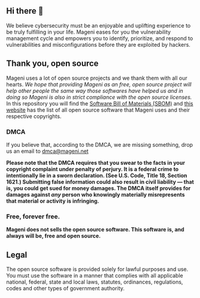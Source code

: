 ## Hi there 👋

We believe cybersecurity must be an enjoyable and uplifting experience to be truly fulfilling in your life. Mageni eases for you the vulnerability management cycle and empowers you to identify, prioritize, and respond to vulnerabilities and misconfigurations before they are exploited by hackers.

## Thank you, open source
Mageni uses a lot of open source projects and we thank them with all our hearts. *We hope that providing Mageni as an free, open source project will help other people the same way those softwares have helped us and in doing so Mageni is also in strict compliance with the open source licenses.* In this repository you will find the <a href="https://github.com/mageni/mageni/tree/master/sbom" target="_blank">Software Bill of Materials (SBOM)</a> and <a href="https://www.mageni.net/opensource" target="_blank">this website</a> has the list of all open source software that Mageni uses and their respective copyrights. 

### DMCA

If you believe that, according to the DMCA, we are missing something, drop us an email to dmca@mageni.net

**Please note that the DMCA requires that you swear to the facts in your copyright complaint under penalty of perjury. It is a federal crime to intentionally lie in a sworn declaration. (See U.S. Code, Title 18, Section 1621.) Submitting false information could also result in civil liability — that is, you could get sued for money damages. The DMCA itself provides for damages against <i>any</i> person who knowingly materially misrepresents that material or activity is infringing.**

### Free, forever free.

**Mageni does not sells the open source software. This software is, and always will be, free and open source.**

## Legal
The open source software is provided solely for lawful purposes and use. You must use the software in a manner that complies with all applicable national, federal, state and local laws, statutes, ordinances, regulations, codes and other types of government authority.


<!--

# About

🙋‍♀️ A short introduction - what is your organization all about?
🌈 Contribution guidelines - how can the community get involved?
👩‍💻 Useful resources - where can the community find your docs? Is there anything else the community should know?
🍿 Fun facts - what does your team eat for breakfast?
🧙 Remember, you can do mighty things with the power of [Markdown](https://docs.github.com/github/writing-on-github/getting-started-with-writing-and-formatting-on-github/basic-writing-and-formatting-syntax)
-->
